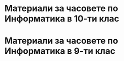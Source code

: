 # Материали за часовете по Информатика в 10-ти клас
 

# Материали за часовете по Информатика в 9-ти клас
